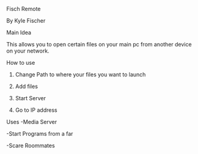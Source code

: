 Fisch Remote

By Kyle Fischer

Main Idea

This allows you to open certain files on your main pc from another device on your network.

How to use
1. Change Path to where your files you want to launch

2. Add files

3. Start Server

4. Go to IP address

Uses
-Media Server

-Start Programs from a far

-Scare Roommates
